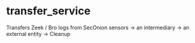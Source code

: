 # transfer_service
Transfers Zeek / Bro logs from SecOnion sensors -> an intermediary -> an external entity -> Cleanup
